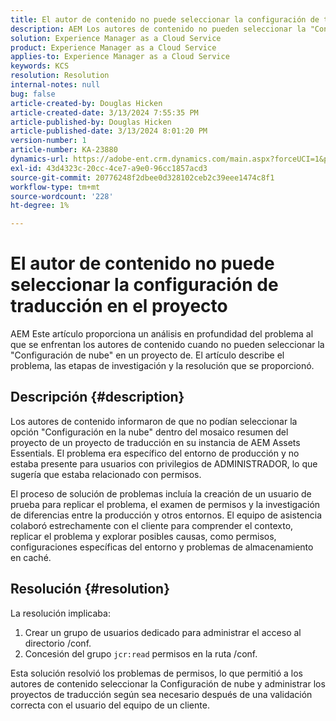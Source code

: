 ```yaml
---
title: El autor de contenido no puede seleccionar la configuración de traducción en el proyecto
description: AEM Los autores de contenido no pueden seleccionar la "Configuración en la nube" dentro de un proyecto de, lo que provoca que no se puedan administrar las configuraciones de traducción de forma eficaz.
solution: Experience Manager as a Cloud Service
product: Experience Manager as a Cloud Service
applies-to: Experience Manager as a Cloud Service
keywords: KCS
resolution: Resolution
internal-notes: null
bug: false
article-created-by: Douglas Hicken
article-created-date: 3/13/2024 7:55:35 PM
article-published-by: Douglas Hicken
article-published-date: 3/13/2024 8:01:20 PM
version-number: 1
article-number: KA-23880
dynamics-url: https://adobe-ent.crm.dynamics.com/main.aspx?forceUCI=1&pagetype=entityrecord&etn=knowledgearticle&id=f33498a3-73e1-ee11-904d-6045bd006704
exl-id: 43d4323c-20cc-4ce7-a9e0-96cc1857acd3
source-git-commit: 20776248f2dbee0d328102ceb2c39eee1474c8f1
workflow-type: tm+mt
source-wordcount: '228'
ht-degree: 1%

---
```


# El autor de contenido no puede seleccionar la configuración de traducción en el proyecto


AEM Este artículo proporciona un análisis en profundidad del problema al que se enfrentan los autores de contenido cuando no pueden seleccionar la &quot;Configuración de nube&quot; en un proyecto de. El artículo describe el problema, las etapas de investigación y la resolución que se proporcionó.

## Descripción {#description}


Los autores de contenido informaron de que no podían seleccionar la opción &quot;Configuración en la nube&quot; dentro del mosaico resumen del proyecto de un proyecto de traducción en su instancia de AEM Assets Essentials. El problema era específico del entorno de producción y no estaba presente para usuarios con privilegios de ADMINISTRADOR, lo que sugería que estaba relacionado con permisos.

El proceso de solución de problemas incluía la creación de un usuario de prueba para replicar el problema, el examen de permisos y la investigación de diferencias entre la producción y otros entornos. El equipo de asistencia colaboró estrechamente con el cliente para comprender el contexto, replicar el problema y explorar posibles causas, como permisos, configuraciones específicas del entorno y problemas de almacenamiento en caché.


## Resolución {#resolution}


La resolución implicaba:

1. Crear un grupo de usuarios dedicado para administrar el acceso al directorio /conf.
2. Concesión del grupo `jcr:read` permisos en la ruta /conf.


Esta solución resolvió los problemas de permisos, lo que permitió a los autores de contenido seleccionar la Configuración de nube y administrar los proyectos de traducción según sea necesario después de una validación correcta con el usuario del equipo de un cliente.
